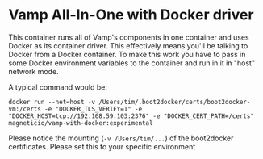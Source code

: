 # Vamp All-In-One with Docker driver

This container runs all of Vamp's components in one container and uses Docker as its container driver.
This effectively means you'll be talking to Docker from a Docker container. To make this work you have to
pass in some Docker environment variables to the container and run in it in "host" network mode.

A typical command would be:


```
docker run --net=host -v /Users/tim/.boot2docker/certs/boot2docker-vm:/certs -e "DOCKER_TLS_VERIFY=1" -e "DOCKER_HOST=tcp://192.168.59.103:2376" -e "DOCKER_CERT_PATH=/certs" magneticio/vamp-with-docker:experimental
```

Please notice the mounting (`-v /Users/tim/...`) of the boot2docker certificates. Please set this to your specific environment